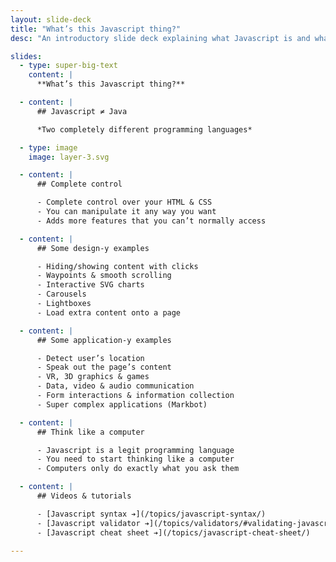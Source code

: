 ```yaml
---
layout: slide-deck
title: "What’s this Javascript thing?"
desc: "An introductory slide deck explaining what Javascript is and what it can do for us and our websites."

slides:
  - type: super-big-text
    content: |
      **What’s this Javascript thing?**

  - content: |
      ## Javascript ≠ Java

      *Two completely different programming languages*

  - type: image
    image: layer-3.svg

  - content: |
      ## Complete control

      - Complete control over your HTML & CSS
      - You can manipulate it any way you want
      - Adds more features that you can’t normally access

  - content: |
      ## Some design-y examples

      - Hiding/showing content with clicks
      - Waypoints & smooth scrolling
      - Interactive SVG charts
      - Carousels
      - Lightboxes
      - Load extra content onto a page

  - content: |
      ## Some application-y examples

      - Detect user’s location
      - Speak out the page’s content
      - VR, 3D graphics & games
      - Data, video & audio communication
      - Form interactions & information collection
      - Super complex applications (Markbot)

  - content: |
      ## Think like a computer

      - Javascript is a legit programming language
      - You need to start thinking like a computer
      - Computers only do exactly what you ask them

  - content: |
      ## Videos & tutorials

      - [Javascript syntax ➔](/topics/javascript-syntax/)
      - [Javascript validator ➔](/topics/validators/#validating-javascript)
      - [Javascript cheat sheet ➔](/topics/javascript-cheat-sheet/)

---
```

